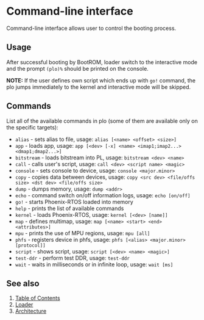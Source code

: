 # Command-line interface
Command-line interface allows user to control the booting process.


## Usage
After successful booting by BootROM, loader switch to the interactive mode and the prompt `(plo)%` should be printed on the console.

**NOTE:** If the user defines own script which ends up with `go!` command, the plo jumps immediately to the kernel and interactive mode will be skipped.


## Commands

List all of the available commands in plo (some of them are available only on the specific targets):

 - `alias`     - sets alias to file, usage: `alias [<name> <offset> <size>]`
 - `app`       - loads app, usage: `app [<dev> [-x] <name> <imap1;imap2...> <dmap1;dmap2...>]`
 - `bitstream` - loads bitstream into PL, usage: `bitstream <dev> <name>`
 - `call`      - calls user's script, usage: `call <dev> <script name> <magic>`
 - `console`   - sets console to device, usage: `console <major.minor>`
 - `copy`      - copies data between devices, usage: `copy <src dev> <file/offs size> <dst dev> <file/offs size>`
 - `dump`      - dumps memory, usage: `dump <addr>`
 - `echo`      - command switch on/off information logs, usage: `echo [on/off]`
 - `go!`       - starts Phoenix-RTOS loaded into memory
 - `help`      - prints the list of available commands
 - `kernel`    - loads Phoenix-RTOS, usage: `kernel [<dev> [name]]`
 - `map`       - defines multimap, usage: `map [<name> <start> <end> <attributes>]`
 - `mpu`       - prints the use of MPU regions, usage: `mpu [all]`
 - `phfs`      - registers device in phfs, usage: `phfs [<alias> <major.minor> [protocol]]`
 - `script`    - shows script, usage: `script [<dev> <name> <magic>]`
 - `test-ddr`  - perform test DDR, usage: `test-ddr`
 - `wait`      - waits in milliseconds or in infinite loop, usage: `wait [ms]`


## See also

1. [Table of Contents](../README.md)
2. [Loader](README.md)
3. [Architecture](architecture.md)
